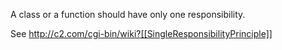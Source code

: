 A class or a function should have only one responsibility.

See http://c2.com/cgi-bin/wiki?[[SingleResponsibilityPrinciple]]